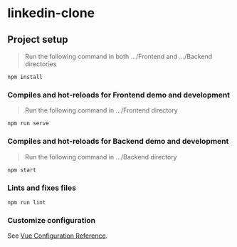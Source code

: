 # linkedin-clone

## Project setup
> Run the following command in both .../Frontend and .../Backend directories

```
npm install
```

### Compiles and hot-reloads for Frontend demo and development

> Run the following command in .../Frontend directory
```
npm run serve
```

### Compiles and hot-reloads for Backend demo and development

> Run the following command in .../Backend directory
```
npm start
```

### Lints and fixes files
```
npm run lint
```

### Customize configuration
See [Vue Configuration Reference](https://cli.vuejs.org/config/).
